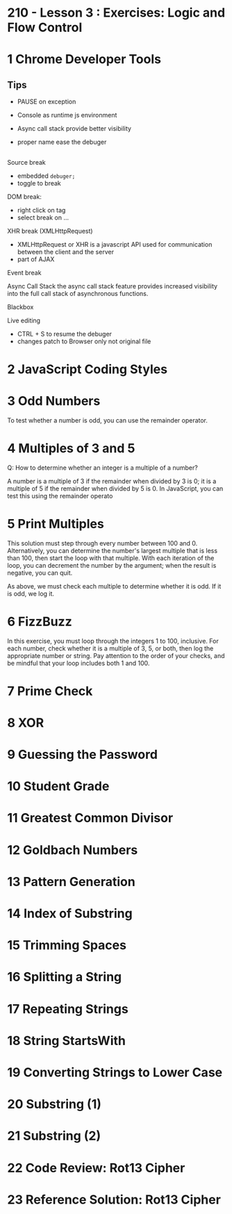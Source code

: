 210 - Lesson 3 : Exercises: Logic and Flow Control
====================================

# 1	Chrome Developer Tools

## Tips
- PAUSE on exception
- Console as runtime js environment

- Async call stack provide better visibility

- proper name ease the debuger

## 

Source break
- embedded `debuger;` 
- toggle to break

DOM break: 
- right click on tag
- select break on ...


XHR break (XMLHttpRequest)
- XMLHttpRequest or XHR is a javascript API used for communication between the client and the server
- part of AJAX

Event break

Async Call Stack
the async call stack feature provides increased visibility into the full call stack of asynchronous functions.

Blackbox

Live editing

- CTRL + S to resume the debuger
- changes patch to Browser only not original file 


# 2	JavaScript Coding Styles

# 3	Odd Numbers

To test whether a number is odd, you can use the remainder operator. 

# 4	Multiples of 3 and 5

Q: How to determine whether an integer is a multiple of a number?

A number is a multiple of 3 if the remainder when divided by 3 is 0; it is a multiple of 5 if the remainder when divided by 5 is 0. In JavaScript, you can test this using the remainder operato

# 5	Print Multiples

This solution must step through every number between 100 and 0. Alternatively, you can determine the number's largest multiple that is less than 100, then start the loop with that multiple. With each iteration of the loop, you can decrement the number by the argument; when the result is negative, you can quit.

As above, we must check each multiple to determine whether it is odd. If it is odd, we log it.

# 6	FizzBuzz

In this exercise, you must loop through the integers 1 to 100, inclusive. For each number, check whether it is a multiple of 3, 5, or both, then log the appropriate number or string. Pay attention to the order of your checks, and be mindful that your loop includes both 1 and 100.


# 7	Prime Check
# 8	XOR
# 9	Guessing the Password
# 10	Student Grade
# 11	Greatest Common Divisor
# 12	Goldbach Numbers
# 13	Pattern Generation
# 14	Index of Substring
# 15	Trimming Spaces
# 16	Splitting a String
# 17	Repeating Strings
# 18	String StartsWith
# 19	Converting Strings to Lower Case
# 20 	Substring (1)
# 21	Substring (2)
# 22	Code Review: Rot13 Cipher
# 23	Reference Solution: Rot13 Cipher